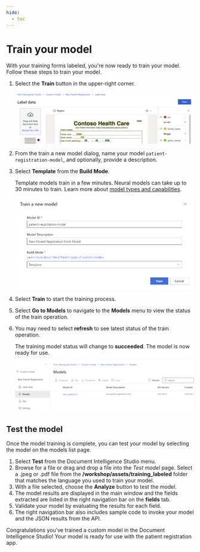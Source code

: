 ```yaml
---
hide:
  - toc
---
```


# Train your model

With your training forms labeled, you're now ready to train your model. Follow these steps to train your model.

1. Select the **Train** button in the upper-right corner.

    ![image shows the train form button](./img/train-form-model.png)

1. From the train a new model dialog, name your model `patient-registration-model`, and optionally, provide a description.
1. Select **Template** from the **Build Mode**.

    Template models train in a few minutes. Neural models can take up to 30 minutes to train. Learn more about [model types and capabilities](https://docs.microsoft.com/azure/applied-ai-services/form-recognizer/concept-custom?WT.mc_id=aiml-77396-cxa).

    ![Train model dialog](./img/train-model-dialog.png)

1. Select **Train** to start the training process.
1. Select **Go to Models** to navigate to the **Models** menu to view the status of the train operation.
1. You may need to select **refresh** to see latest status of the train operation.

    The training model status will change to **succeeded**. The model is now ready for use.

    ![Train model status](./img/train-model-status.png)

## Test the model

Once the model training is complete, you can test your model by selecting the model on the models list page.

1. Select **Test** from the Document Intelligence Studio menu.
1. Browse for a file or drag and drop a file into the *Test model* page. Select a .jpeg or .pdf file from the **/workshop/assets/training_labeled** folder that matches the language you used to train your model.
1. With a file selected, choose the **Analyze** button to test the model.
1. The model results are displayed in the main window and the fields extracted are listed in the right navigation bar on the **fields** tab.
1. Validate your model by evaluating the results for each field.
1. The right navigation bar also includes sample code to invoke your model and the JSON results from the API.

Congratulations you've trained a custom model in the Document Intelligence Studio! Your model is ready for use with the patient registration app.
